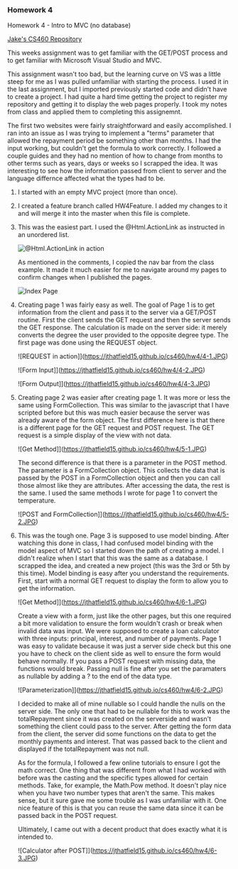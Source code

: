 ### Homework 4

Homework 4 - Intro to MVC (no database)

[Jake's CS460 Repository](https://github.com/jthatfield15/cs460/)

This weeks assignment was to get familiar with the GET/POST process and to get familiar with 
Microsoft Visual Studio and MVC.

This assignment wasn't too bad, but the learning curve on VS was a little steep for me as I was pulled unfamiliar
with starting the process. I used it in the last assignment, but I imported previously started code and didn't have to 
create a project. I had quite a hard time getting the project to register my repository and getting it to display the 
web pages properly. I took my notes from class and applied them to completing this assignemnt.

The first two websites were fairly straightforward and easily accomplished. I ran into an issue as I was trying to 
implement a "terms" parameter that allowed the repayment period be something other than months. I had the input working,
but couldn't get the formula to work correctly. I followed a couple guides and they had no mention of how to change from
months to other terms such as years, days or weeks so I scrapped the idea. It was interesting to see how the information
passed from client to server and the language differnce affected what the types had to be. 

1. I started with an empty MVC project (more than once).

2. I created a feature branch called HW4Feature. I added my changes to it and will merge it into the master when this file is complete.

3. This was the easiest part. I used the @Html.ActionLink as instructed in an unordered list.

	![@Html.ActionLink in action](https://jthatfield15.github.io/cs460/hw4/3-1.JPG)
	
	As mentioned in the comments, I copied the nav bar from the class example. It made it much easier for me to navigate
	around my pages to confirm changes when I published the pages.
	
	![Index Page](https://jthatfield15.github.io/cs460/hw4/3-2.JPG)
	
4. Creating page 1 was fairly easy as well. The goal of Page 1 is to get information from the client and pass it to the 
	server via a GET/POST routine. First the client sends the GET request and then the server sends the GET response.
	The calculation is made on the server side: it merely converts the degree the user provided to the opposite degree type.
	The first page was done using the REQUEST object. 
	
	![REQUEST in action]](https://jthatfield15.github.io/cs460/hw4/4-1.JPG)
	
	![Form Input]](https://jthatfield15.github.io/cs460/hw4/4-2.JPG)
	
	![Form Output]](https://jthatfield15.github.io/cs460/hw4/4-3.JPG)
	
5. Creating page 2 was easier after creating page 1. It was more or less the same using FormCollection. This was similar
	to the javascript that I have scripted before but this was much easier because the server was already aware of the 
	form object. The first difference here is that there is a different page for the GET request and POST request. 
	The GET request is a simple display of the view with not data.
	
	![Get Method]](https://jthatfield15.github.io/cs460/hw4/5-1.JPG)
	
	The second difference is that there is a parameter in the POST method. The parameter is a FormCollection object. 
	This collects the data that is passed by the POST in a FormCollection object and then you can call those almost like
	they are attributes. After accessing the data, the rest is the same. I used the same methods I wrote for page 1 to 
	convert the temperature.
	
	![POST and FormCollection]](https://jthatfield15.github.io/cs460/hw4/5-2.JPG)
	
6. This was the tough one. Page 3 is supposed to use model binding. After watching this done in class, I had confused
	model binding with the model aspect of MVC so I started down the path of creating a model. I didn't realize when I
	start that this was the same as a database. I scrapped the idea, and created a new project (this was the 3rd or 5th 
	by this time). Model binding is easy after you understand the requirements. First, start with a normal GET request to
	display the form to allow you to get the information. 

	![Get Method]](https://jthatfield15.github.io/cs460/hw4/6-1.JPG)
	
	Create a view with a form, just like the other pages, but this one required a bit more validation to ensure the 
	form wouldn't crash or break when invalid data was input. We were supposed to create a loan calculator with three 
	inputs: principal, interest, and number of payments. Page 1 was easy to validate because it was just a server side check
	but this one you have to check on the client side as well to ensure the form would behave normally. If you pass a 
	POST request with missing data, the functions would break. Passing null is fine after you set the paramaters as 
	nullable by adding a ? to the end of the data type. 
	
	![Parameterization]](https://jthatfield15.github.io/cs460/hw4/6-2.JPG)
	
	I decided to make all of mine nullable so I could handle the nulls on the server side. The only one that had to be
	nullable for this to work was the totalRepayment since it was created on the serverside and wasn't something the 
	client could pass to the server. After getting the form data from the client, the server did some functions on the 
	data to get the monthly payments and interest. That was passed back to the client and displayed if the totalRepayment
	was not null. 
	
	As for the formula, I followed a few online tutorials to ensure I got the math correct. One thing that was different
	from what I had worked with before was the casting and the specific types allowed for certain methods. Take, for
	example, the Math.Pow method. It doesn't play nice when you have two number types that aren't the same. This makes
	sense, but it sure gave me some trouble as I was unfamiliar with it. One nice feature of this is that you can 
	reuse the same data since it can be passed back in the POST request.
	
	Ultimately, I came out with a decent product that does exactly what it is intended to.
	
	![Calculator after POST]](https://jthatfield15.github.io/cs460/hw4/6-3.JPG)
	
	
	